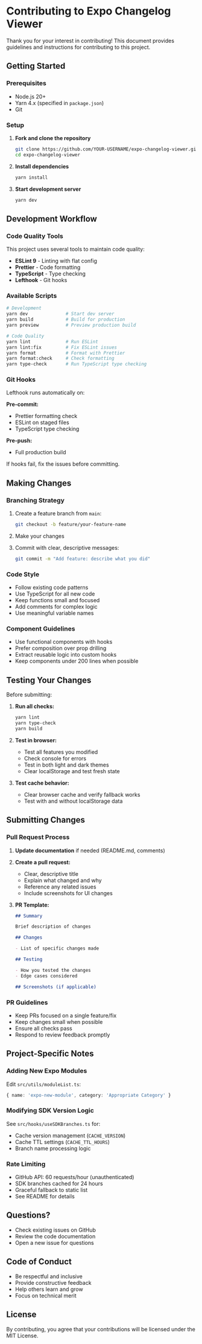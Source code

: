 # Contributing to Expo Changelog Viewer

Thank you for your interest in contributing! This document provides guidelines and instructions for contributing to this project.

## Getting Started

### Prerequisites

- Node.js 20+
- Yarn 4.x (specified in `package.json`)
- Git

### Setup

1. **Fork and clone the repository**

   ```bash
   git clone https://github.com/YOUR-USERNAME/expo-changelog-viewer.git
   cd expo-changelog-viewer
   ```

2. **Install dependencies**

   ```bash
   yarn install
   ```

3. **Start development server**
   ```bash
   yarn dev
   ```

## Development Workflow

### Code Quality Tools

This project uses several tools to maintain code quality:

- **ESLint 9** - Linting with flat config
- **Prettier** - Code formatting
- **TypeScript** - Type checking
- **Lefthook** - Git hooks

### Available Scripts

```bash
# Development
yarn dev              # Start dev server
yarn build            # Build for production
yarn preview          # Preview production build

# Code Quality
yarn lint             # Run ESLint
yarn lint:fix         # Fix ESLint issues
yarn format           # Format with Prettier
yarn format:check     # Check formatting
yarn type-check       # Run TypeScript type checking
```

### Git Hooks

Lefthook runs automatically on:

**Pre-commit:**

- Prettier formatting check
- ESLint on staged files
- TypeScript type checking

**Pre-push:**

- Full production build

If hooks fail, fix the issues before committing.

## Making Changes

### Branching Strategy

1. Create a feature branch from `main`:

   ```bash
   git checkout -b feature/your-feature-name
   ```

2. Make your changes

3. Commit with clear, descriptive messages:
   ```bash
   git commit -m "Add feature: describe what you did"
   ```

### Code Style

- Follow existing code patterns
- Use TypeScript for all new code
- Keep functions small and focused
- Add comments for complex logic
- Use meaningful variable names

### Component Guidelines

- Use functional components with hooks
- Prefer composition over prop drilling
- Extract reusable logic into custom hooks
- Keep components under 200 lines when possible

## Testing Your Changes

Before submitting:

1. **Run all checks:**

   ```bash
   yarn lint
   yarn type-check
   yarn build
   ```

2. **Test in browser:**
   - Test all features you modified
   - Check console for errors
   - Test in both light and dark themes
   - Clear localStorage and test fresh state

3. **Test cache behavior:**
   - Clear browser cache and verify fallback works
   - Test with and without localStorage data

## Submitting Changes

### Pull Request Process

1. **Update documentation** if needed (README.md, comments)

2. **Create a pull request:**
   - Clear, descriptive title
   - Explain what changed and why
   - Reference any related issues
   - Include screenshots for UI changes

3. **PR Template:**

   ```markdown
   ## Summary

   Brief description of changes

   ## Changes

   - List of specific changes made

   ## Testing

   - How you tested the changes
   - Edge cases considered

   ## Screenshots (if applicable)
   ```

### PR Guidelines

- Keep PRs focused on a single feature/fix
- Keep changes small when possible
- Ensure all checks pass
- Respond to review feedback promptly

## Project-Specific Notes

### Adding New Expo Modules

Edit `src/utils/moduleList.ts`:

```typescript
{ name: 'expo-new-module', category: 'Appropriate Category' }
```

### Modifying SDK Version Logic

See `src/hooks/useSDKBranches.ts` for:

- Cache version management (`CACHE_VERSION`)
- Cache TTL settings (`CACHE_TTL_HOURS`)
- Branch name processing logic

### Rate Limiting

- GitHub API: 60 requests/hour (unauthenticated)
- SDK branches cached for 24 hours
- Graceful fallback to static list
- See README for details

## Questions?

- Check existing issues on GitHub
- Review the code documentation
- Open a new issue for questions

## Code of Conduct

- Be respectful and inclusive
- Provide constructive feedback
- Help others learn and grow
- Focus on technical merit

## License

By contributing, you agree that your contributions will be licensed under the MIT License.
